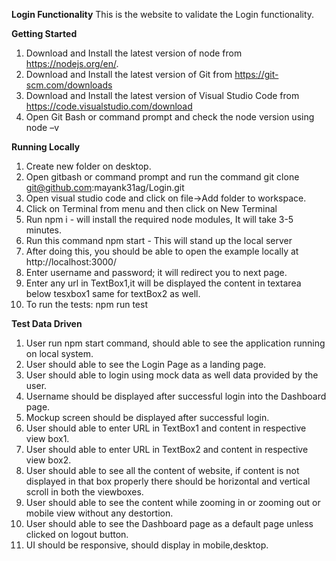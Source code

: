 **Login Functionality**
This is the website to validate the Login functionality.
 
**Getting Started**
1.	Download and Install the latest version of node from https://nodejs.org/en/.
2.	Download and Install the latest version of Git from https://git-scm.com/downloads
3.	Download and Install the latest version of Visual Studio Code from https://code.visualstudio.com/download
4.	Open Git Bash or command prompt and check the node version using node –v

**Running Locally**
1.	Create new folder on desktop.
2.	Open gitbash or command prompt and run the command
 git clone git@github.com:mayank31ag/Login.git
3.	Open visual studio code and click on file->Add folder to workspace.
4.	Click on Terminal from menu and then click on New Terminal
5.	Run npm i - will install the required node modules, It will take 3-5 minutes.
6.	Run this command npm start - This will stand up the local server 
7.	After doing this, you should be able to open the example locally at http://localhost:3000/
8.	Enter username and password; it will redirect you to next page.
9.	Enter any url in TextBox1,it will be displayed the content in textarea below tesxbox1 same for textBox2 as well.
10.	To run the tests: npm run test
 

**Test Data Driven**
1.	User run npm start command, should able to see the application running on local system.
2.	User should able to see the Login Page as a landing page.
3.	User should able to login using mock data as well data provided by the user.
4.	Username should be displayed after successful login into the Dashboard page.
5.	Mockup screen should be displayed after successful login.
6.	User should able to enter URL in TextBox1 and content in respective view box1.
7.	User should able to enter URL in TextBox2 and content in respective view box2.
8.	User should able to see all the content of website, if content is not displayed in that box properly there should be horizontal and vertical scroll in both the viewboxes.
9.	User should able to see the content while zooming in or zooming out or mobile view without any destortion.
10.	User should able to see the Dashboard page as a default page unless clicked on logout button.
11.	UI should be responsive, should display in mobile,desktop.
